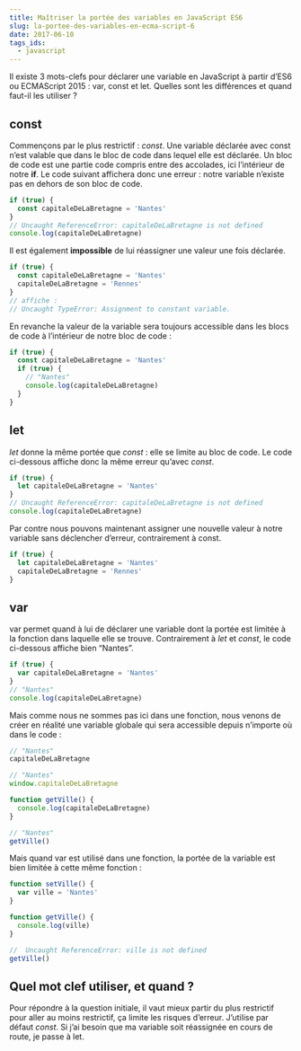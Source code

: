 ```yaml
---
title: Maîtriser la portée des variables en JavaScript ES6
slug: la-portee-des-variables-en-ecma-script-6
date: 2017-06-10
tags_ids:
  - javascript
---
```


Il existe 3 mots-clefs pour déclarer une variable en JavaScript à partir d’ES6 ou ECMAScript 2015 :
var, const et let. Quelles sont les différences et quand faut-il les utiliser ?

## const

Commençons par le plus restrictif : _const_. Une variable déclarée avec const n’est valable que dans le bloc de code dans lequel elle est déclarée. Un bloc de code est une partie code compris entre des accolades, ici l’intérieur de notre **if**. Le code suivant affichera donc une erreur : notre variable n’existe pas en dehors de son bloc de code.

```js
if (true) {
  const capitaleDeLaBretagne = 'Nantes'
}
// Uncaught ReferenceError: capitaleDeLaBretagne is not defined
console.log(capitaleDeLaBretagne)
```

Il est également **impossible** de lui réassigner une valeur une fois déclarée.

```js
if (true) {
  const capitaleDeLaBretagne = 'Nantes'
  capitaleDeLaBretagne = 'Rennes'
}
// affiche :
// Uncaught TypeError: Assignment to constant variable.
```

En revanche la valeur de la variable sera toujours accessible dans les blocs de code à l’intérieur de notre bloc de code :

```js
if (true) {
  const capitaleDeLaBretagne = 'Nantes'
  if (true) {
    // "Nantes"
    console.log(capitaleDeLaBretagne)
  }
}
```

## let

_let_ donne la même portée que _const_ : elle se limite au bloc de code. Le code ci-dessous affiche donc la même erreur qu’avec _const_.

```js
if (true) {
  let capitaleDeLaBretagne = 'Nantes'
}
// Uncaught ReferenceError: capitaleDeLaBretagne is not defined
console.log(capitaleDeLaBretagne)
```

Par contre nous pouvons maintenant assigner une nouvelle valeur à notre variable sans déclencher d’erreur, contrairement à const.

```js
if (true) {
  let capitaleDeLaBretagne = 'Nantes'
  capitaleDeLaBretagne = 'Rennes'
}
```

## var

var permet quand à lui de déclarer une variable dont la portée est limitée à la fonction dans laquelle elle se trouve. Contrairement à _let_ et _const_, le code ci-dessous affiche bien “Nantes”.

```js
if (true) {
  var capitaleDeLaBretagne = 'Nantes'
}
// "Nantes"
console.log(capitaleDeLaBretagne)
```

Mais comme nous ne sommes pas ici dans une fonction, nous venons de créer en réalité une variable globale qui sera accessible depuis n’importe où dans le code :

```js
// "Nantes"
capitaleDeLaBretagne

// "Nantes"
window.capitaleDeLaBretagne

function getVille() {
  console.log(capitaleDeLaBretagne)
}

// "Nantes"
getVille()
```

Mais quand var est utilisé dans une fonction, la portée de la variable est bien limitée à cette même fonction :

```js
function setVille() {
  var ville = 'Nantes'
}

function getVille() {
  console.log(ville)
}

//  Uncaught ReferenceError: ville is not defined
getVille()
```

## Quel mot clef utiliser, et quand ?

Pour répondre à la question initiale, il vaut mieux partir du plus restrictif pour aller au moins restrictif, ça limite les risques d’erreur. J’utilise par défaut _const_. Si j’ai besoin que ma variable soit réassignée en cours de route, je passe à let.
